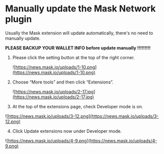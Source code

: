 # Manually update the Mask Network plugin

Usually the Mask extension will update automatically, there's no need to manually update.

**PLEASE BACKUP YOUR WALLET INFO before update manually !!!!!!!!!**

1. Please click the setting button at the top of the right corner.

    ![https://news.mask.io/uploads/1-10.png](https://news.mask.io/uploads/1-10.png)

2. Choose “More tools” and then click “Extensions”.

    ![https://news.mask.io/uploads/2-17.jpg](https://news.mask.io/uploads/2-17.jpg)

3. At the top of the extensions page, check Developer mode is on.

![https://news.mask.io/uploads/3-12.png](https://news.mask.io/uploads/3-12.png)

4. Click Update extensions now under Developer mode.

![https://news.mask.io/uploads/4-9.png](https://news.mask.io/uploads/4-9.png)